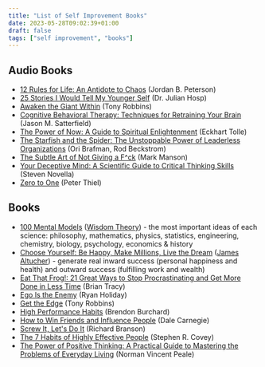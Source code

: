 ```yaml
---
title: "List of Self Improvement Books"
date: 2023-05-28T09:02:39+01:00
draft: false
tags: ["self improvement", "books"]
---
```

## Audio Books
- [12 Rules for Life: An Antidote to Chaos](https://www.audible.co.uk/pd/12-Rules-for-Life-Audiobook/) (Jordan B. Peterson)
- [25 Stories I Would Tell My Younger Self](https://www.audible.co.uk/pd/25-Stories-I-Would-Tell-My-Younger-Self-Audiobook) (Dr. Julian Hosp)
- [Awaken the Giant Within](https://www.audible.co.uk/pd/Awaken-the-Giant-Within-Audiobook/) (Tony Robbins)
- [Cognitive Behavioral Therapy: Techniques for Retraining Your Brain](https://www.audible.co.uk/pd/Cognitive-Behavioral-Therapy-Audiobook/) (Jason M. Satterfield)
- [The Power of Now: A Guide to Spiritual Enlightenment](https://www.audible.co.uk/pd/The-Power-of-Now-Audiobook/) (Eckhart Tolle)
- [The Starfish and the Spider: The Unstoppable Power of Leaderless Organizations](https://www.audible.co.uk/pd/The-Starfish-and-the-Spider-Audiobook) (Ori Brafman, Rod Beckstrom)
- [The Subtle Art of Not Giving a F^ck](https://www.audible.co.uk/pd/The-Subtle-Art-of-Not-Giving-a-F-ck-Audiobook/) (Mark Manson)
- [Your Deceptive Mind: A Scientific Guide to Critical Thinking Skills](https://www.audible.co.uk/pd/Your-Deceptive-Mind-A-Scientific-Guide-to-Critical-Thinking-Skills-Audiobook/) (Steven Novella)
- [Zero to One](https://www.audible.co.uk/pd/Zero-to-One-Audiobook/) (Peter Thiel)

## Books
- [100 Mental Models](https://wisdomtheory.gumroad.com/l/100MM/) ([Wisdom Theory](https://wisdomtheory.gumroad.com/)) - the most important ideas of each science: philosophy, mathematics, physics, statistics, engineering, chemistry, biology, psychology, economics & history
- [Choose Yourself: Be Happy, Make Millions, Live the Dream](https://www.goodreads.com/book/show/17977529-choose-yourself/) ([James Altucher](https://www.goodreads.com/author/show/740.James_Altucher/)) - generate real inward success (personal happiness and health) and outward success (fulfilling work and wealth)
- [Eat That Frog!: 21 Great Ways to Stop Procrastinating and Get More Done in Less Time](https://www.goodreads.com/book/show/95887.Eat_That_Frog_/) (Brian Tracy)
- [Ego Is the Enemy](https://www.goodreads.com/book/show/27036528-ego-is-the-enemy/) (Ryan Holiday)
- [Get the Edge](https://www.goodreads.com/en/book/show/6235336/) (Tony Robbins)
- [High Performance Habits](https://brendon.com/blog/high-performancehabits/) (Brendon Burchard)
- [How to Win Friends and Influence People](https://en.wikipedia.org/wiki/How_to_Win_Friends_and_Influence_People/) (Dale Carnegie)
- [Screw It, Let's Do It](https://www.virgin.com/branson-family/books/richard-branson/screw-it-lets-do-it/) (Richard Branson)
- [The 7 Habits of Highly Effective People](https://www.franklincovey.com/the-7-habits/) (Stephen R. Covey)
- [The Power of Positive Thinking: A Practical Guide to Mastering the Problems of Everyday Living](https://en.wikipedia.org/wiki/The_Power_of_Positive_Thinking/) (Norman Vincent Peale)

